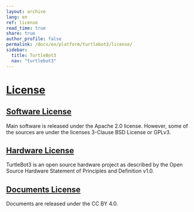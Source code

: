 ```yaml
---
layout: archive
lang: en
ref: license
read_time: true
share: true
author_profile: false
permalink: /docs/en/platform/turtlebot3/license/
sidebar:
  title: TurtleBot3
  nav: "turtlebot3"
---
```


# [License](#license)

## [Software License](#software-license)
Main software is released under the Apache 2.0 license.
However, some of the sources are under the licenses 3-Clause BSD License or GPLv3.

## [Hardware License](#hardware-license)
TurtleBot3 is an open source hardware project as described by the Open Source Hardware Statement of Principles and Definition v1.0.

## [Documents License](#documents-license)
Documents are released under the CC BY 4.0.
